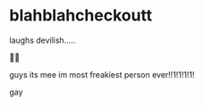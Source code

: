 # blahblahcheckoutt
laughs devilish.....

🤪🤪

guys its mee
im most freakiest person ever!!1!1!1!1!


gay

